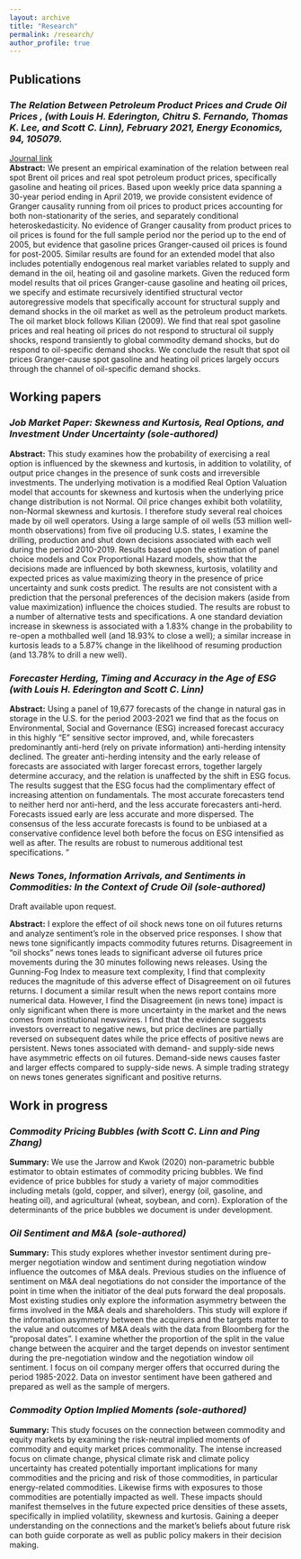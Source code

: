 ```yaml
---
layout: archive
title: "Research"
permalink: /research/
author_profile: true
---
```


<!-- {% if author.googlescholar %}
  You can also find my articles on <u><a href="{{author.googlescholar}}">my Google Scholar profile</a>.</u>
{% endif %}

{% include base_path %}

{% for post in site.publications reversed %}
  {% include archive-single.html %}
{% endfor %} -->

## Publications 
### *The Relation Between Petroleum Product Prices and Crude Oil Prices , (with Louis H. Ederington, Chitru S. Fernando, Thomas K. Lee, and Scott C. Linn), February 2021, Energy Economics, 94, 105079.*
[Journal link](https://doi.org/10.1016/j.eneco.2020.105079)\
**Abstract:** We present an empirical examination of the relation between real spot Brent oil prices and real spot petroleum product prices, specifically gasoline and heating oil prices. Based upon weekly price data spanning a 30-year period ending in April 2019, we provide consistent evidence of Granger causality running from oil prices to product prices accounting for both non-stationarity of the series, and separately conditional heteroskedasticity. No evidence of Granger causality from product prices to oil prices is found for the full sample period nor the period up to the end of 2005, but evidence that gasoline prices Granger-caused oil prices is found for post-2005. Similar results are found for an extended model that also includes potentially endogenous real market variables related to supply and demand in the oil, heating oil and gasoline markets. Given the reduced form model results that oil prices Granger-cause gasoline and heating oil prices, we specify and estimate recursively identified structural vector autoregressive models that specifically account for structural supply and demand shocks in the oil market as well as the petroleum product markets. The oil market block follows Kilian (2009). We find that real spot gasoline prices and real heating oil prices do not respond to structural oil supply shocks, respond transiently to global commodity demand shocks, but do respond to oil-specific demand shocks. We conclude the result that spot oil prices Granger-cause spot gasoline and heating oil prices largely occurs through the channel of oil-specific demand shocks.


## Working papers ###
### *Job Market Paper: Skewness and Kurtosis, Real Options, and Investment Under Uncertainty (sole-authored)*
**Abstract:** This study examines how the probability of exercising a real option is influenced by the skewness and kurtosis, in addition to volatility, of output price changes in the presence of sunk costs and irreversible investments. The underlying motivation is a modified Real Option Valuation model that accounts for skewness and kurtosis when the underlying price change distribution is not Normal. Oil price changes exhibit both volatility, non-Normal skewness and kurtosis. I therefore study several real choices made by oil well operators. Using a large sample of oil wells (53 million well-month observations) from five oil producing U.S. states, I examine the drilling, production and shut down decisions associated with each well during the period 2010-2019. Results based upon the estimation of panel choice models and Cox Proportional Hazard models, show that the decisions made are influenced by both skewness, kurtosis, volatility and expected prices as value maximizing theory in the presence of price uncertainty and sunk costs predict. The results are not consistent with a prediction that the personal preferences of the decision makers (aside from value maximization) influence the choices studied. The results are robust to a number of alternative tests and specifications. A one standard deviation increase in skewness is associated with a 1.83% change in the probability to re-open a mothballed well (and 18.93% to close a well); a similar increase in kurtosis leads to a 5.87% change in the likelihood of resuming production (and 13.78% to drill a new well).

### *Forecaster Herding, Timing and Accuracy in the Age of ESG (with Louis H. Ederington and Scott C. Linn)*
**Abstract:** Using a panel of 19,677 forecasts of the change in natural gas in storage in the U.S. for the period 2003-2021 we find that as the focus on Environmental, Social and Governance (ESG) increased forecast accuracy in this highly “E” sensitive sector improved, and, while forecasters predominantly anti-herd (rely on private information) anti-herding intensity declined. The greater anti-herding intensity and the early release of forecasts are associated with larger forecast errors, together largely determine accuracy, and the relation is unaffected by the shift in ESG focus. The results suggest that the ESG focus had the complimentary effect of increasing attention on fundamentals. The most accurate forecasters tend to neither herd nor anti-herd, and the less accurate forecasters anti-herd. Forecasts issued early are less accurate and more dispersed. The consensus of the less accurate forecasts is found to be unbiased at a conservative confidence level both before the focus on ESG intensified as well as after. The results are robust to numerous additional test specifications. ”

### *News Tones, Information Arrivals, and Sentiments in Commodities: In the Context of Crude Oil (sole-authored)*
Draft available upon request.

**Abstract:** I explore the effect of oil shock news tone on oil futures returns and analyze sentiment’s role in the observed price responses. I show that news tone significantly impacts commodity futures returns. Disagreement in “oil shocks” news tones leads to significant adverse oil futures price movements during the 30 minutes following news releases. Using the Gunning-Fog Index to measure text complexity, I find that complexity reduces the magnitude of this adverse effect of Disagreement on oil futures returns. I document a similar result when the news report contains more numerical data. However, I find the Disagreement (in news tone) impact is only significant when there is more uncertainty in the market and the news comes from institutional newswires. I find that the evidence suggests investors overreact to negative news, but price declines are partially reversed on subsequent dates while the price effects of positive news are persistent. News tones associated with demand- and supply-side news have asymmetric effects on oil futures. Demand-side news causes faster and larger effects compared to supply-side news. A simple trading strategy on news tones generates significant and positive returns.

## Work in progress ###
### *Commodity Pricing Bubbles (with Scott C. Linn and Ping Zhang)*
**Summary:** We use the Jarrow and Kwok (2020) non-parametric bubble estimator to obtain estimates of commodity pricing bubbles. We find evidence of price bubbles for study a variety of major commodities including metals (gold, copper, and silver), energy (oil, gasoline, and heating oil), and agricultural (wheat, soybean, and corn). Exploration of the determinants of the price bubbles we document is under development.

### *Oil Sentiment and M&A (sole-authored)*
**Summary:** This study explores whether investor sentiment during pre-merger negotiation window and sentiment during negotiation window influence the outcomes of M&A deals. Previous studies on the influence of sentiment on M&A deal negotiations do not consider the importance of the point in time when the initiator of the deal puts forward the deal proposals. Most existing studies only explore the information asymmetry between the firms involved in the M&A deals and shareholders. This study will explore if the information asymmetry between the acquirers and the targets matter to the value and outcomes of M&A deals with the data from Bloomberg for the “proposal dates”. I examine whether the proportion of the split in the value change between the acquirer and the target depends on investor sentiment during the pre-negotiation window and the negotiation window oil sentiment. I focus on oil company merger offers that occurred during the period 1985-2022. Data on investor sentiment have been gathered and prepared as well as the sample of mergers.

### *Commodity Option Implied Moments (sole-authored)*
**Summary:** This study focuses on the connection between commodity and equity markets by examining the risk-neutral implied moments of commodity and equity market prices commonality. The intense increased focus on climate change, physical climate risk and climate policy uncertainty has created potentially important implications for many commodities and the pricing and risk of those commodities, in particular energy-related commodities. Likewise firms with exposures to those commodities are potentially impacted as well. These impacts should manifest themselves in the future expected price densities of these assets, specifically in implied volatility, skewness and kurtosis. Gaining a deeper understanding on the connections and the market’s beliefs about future risk can both guide corporate as well as public policy makers in their decision making.